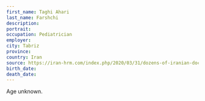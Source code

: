 ```yaml
---
first_name: Taghi Ahari
last_name: Farshchi
description: 
portrait: 
occupation: Pediatrician
employer: 
city: Tabriz
province: 
country: Iran
source: https://iran-hrm.com/index.php/2020/03/31/dozens-of-iranian-doctors-died-during-irans-coronavirus-crisis/
birth_date: 
death_date: 
---
```


Age unknown.